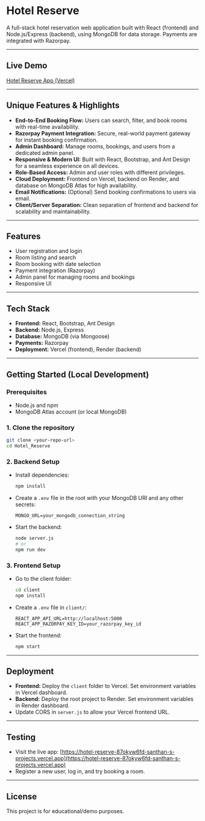 # Hotel Reserve

A full-stack hotel reservation web application built with React (frontend) and Node.js/Express (backend), using MongoDB for data storage. Payments are integrated with Razorpay.

---

## Live Demo

[Hotel Reserve App (Vercel)](https://hotel-reserve-87okyw6fd-santhan-s-projects.vercel.app)

---

## Unique Features & Highlights
- **End-to-End Booking Flow:** Users can search, filter, and book rooms with real-time availability.
- **Razorpay Payment Integration:** Secure, real-world payment gateway for instant booking confirmation.
- **Admin Dashboard:** Manage rooms, bookings, and users from a dedicated admin panel.
- **Responsive & Modern UI:** Built with React, Bootstrap, and Ant Design for a seamless experience on all devices.
- **Role-Based Access:** Admin and user roles with different privileges.
- **Cloud Deployment:** Frontend on Vercel, backend on Render, and database on MongoDB Atlas for high availability.
- **Email Notifications:** (Optional) Send booking confirmations to users via email.
- **Client/Server Separation:** Clean separation of frontend and backend for scalability and maintainability.

---

## Features
- User registration and login
- Room listing and search
- Room booking with date selection
- Payment integration (Razorpay)
- Admin panel for managing rooms and bookings
- Responsive UI

---

## Tech Stack
- **Frontend:** React, Bootstrap, Ant Design
- **Backend:** Node.js, Express
- **Database:** MongoDB (via Mongoose)
- **Payments:** Razorpay
- **Deployment:** Vercel (frontend), Render (backend)

---

## Getting Started (Local Development)

### Prerequisites
- Node.js and npm
- MongoDB Atlas account (or local MongoDB)

### 1. Clone the repository
```sh
git clone <your-repo-url>
cd Hotel_Reserve
```

### 2. Backend Setup
- Install dependencies:
  ```sh
  npm install
  ```
- Create a `.env` file in the root with your MongoDB URI and any other secrets:
  ```env
  MONGO_URL=your_mongodb_connection_string
  ```
- Start the backend:
  ```sh
  node server.js
  # or
  npm run dev
  ```

### 3. Frontend Setup
- Go to the client folder:
  ```sh
  cd client
  npm install
  ```
- Create a `.env` file in `client/`:
  ```env
  REACT_APP_API_URL=http://localhost:5000
  REACT_APP_RAZORPAY_KEY_ID=your_razorpay_key_id
  ```
- Start the frontend:
  ```sh
  npm start
  ```

---

## Deployment
- **Frontend:** Deploy the `client` folder to Vercel. Set environment variables in Vercel dashboard.
- **Backend:** Deploy the root project to Render. Set environment variables in Render dashboard.
- Update CORS in `server.js` to allow your Vercel frontend URL.

---

## Testing
- Visit the live app: [https://hotel-reserve-87okyw6fd-santhan-s-projects.vercel.app](https://hotel-reserve-87okyw6fd-santhan-s-projects.vercel.app)
- Register a new user, log in, and try booking a room.

---

## License
This project is for educational/demo purposes.
